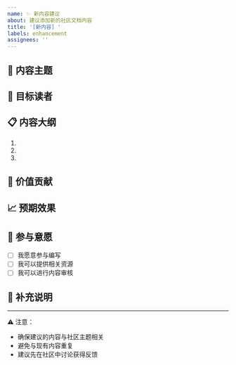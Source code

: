 ```yaml
---
name: ✨ 新内容建议
about: 建议添加新的社区文档内容
title: '[新内容] '
labels: enhancement
assignees: ''
---
```


## 📑 内容主题

<!-- 简要描述你想要添加的内容主题 -->

## 🎯 目标读者

<!-- 这份内容主要面向哪些读者？例如：新手开发者、项目维护者等 -->

## 📋 内容大纲

<!-- 提供初步的内容大纲或关键点 -->

1. 
2. 
3. 

## 💪 价值贡献

<!-- 描述这份内容将如何帮助社区成员 -->

## 📈 预期效果

<!-- 添加这份内容后，预期能达到什么效果？ -->

## 🤝 参与意愿

<!-- 你是否愿意参与内容的编写？如果愿意，请说明可以贡献的部分 -->

- [ ] 我愿意参与编写
- [ ] 我可以提供相关资源
- [ ] 我可以进行内容审核

## 📝 补充说明

<!-- 其他需要补充的信息 -->

---
⚠️ 注意：
- 确保建议的内容与社区主题相关
- 避免与现有内容重复
- 建议先在社区中讨论获得反馈
